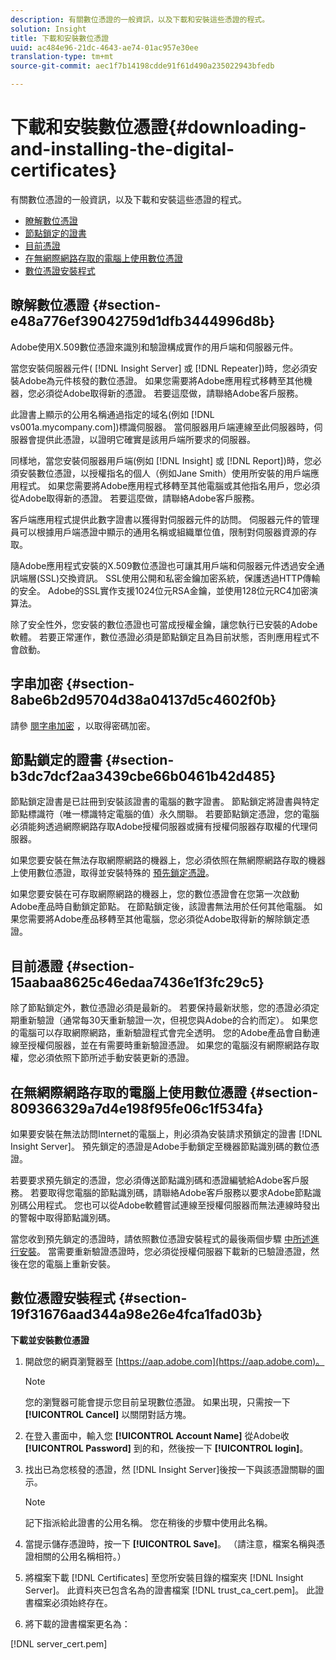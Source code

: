 ```yaml
---
description: 有關數位憑證的一般資訊，以及下載和安裝這些憑證的程式。
solution: Insight
title: 下載和安裝數位憑證
uuid: ac484e96-21dc-4643-ae74-01ac957e30ee
translation-type: tm+mt
source-git-commit: aec1f7b14198cdde91f61d490a235022943bfedb

---
```



# 下載和安裝數位憑證{#downloading-and-installing-the-digital-certificates}

有關數位憑證的一般資訊，以及下載和安裝這些憑證的程式。

* [瞭解數位憑證](../../../../../home/c-inst-svr/c-install-ins-svr/t-install-proc-inst-svr-dpu/c-dnld-dgtl-cert/c-dnld-dgtl-cert.md#section-e48a776ef39042759d1dfb3444996d8b)
* [節點鎖定的證書](../../../../../home/c-inst-svr/c-install-ins-svr/t-install-proc-inst-svr-dpu/c-dnld-dgtl-cert/c-dnld-dgtl-cert.md#section-b3dc7dcf2aa3439cbe66b0461b42d485)
* [目前憑證](../../../../../home/c-inst-svr/c-install-ins-svr/t-install-proc-inst-svr-dpu/c-dnld-dgtl-cert/c-dnld-dgtl-cert.md#section-15aabaa8625c46edaa7436e1f3fc29c5)
* [在無網際網路存取的電腦上使用數位憑證](../../../../../home/c-inst-svr/c-install-ins-svr/t-install-proc-inst-svr-dpu/c-dnld-dgtl-cert/c-dnld-dgtl-cert.md#section-809366329a7d4e198f95fe06c1f534fa)
* [數位憑證安裝程式](../../../../../home/c-inst-svr/c-install-ins-svr/t-install-proc-inst-svr-dpu/c-dnld-dgtl-cert/c-dnld-dgtl-cert.md#section-19f31676aad344a98e26e4fca1fad03b)

## 瞭解數位憑證 {#section-e48a776ef39042759d1dfb3444996d8b}

Adobe使用X.509數位憑證來識別和驗證構成實作的用戶端和伺服器元件。

當您安裝伺服器元件( [!DNL Insight Server] 或 [!DNL Repeater])時，您必須安裝Adobe為元件核發的數位憑證。 如果您需要將Adobe應用程式移轉至其他機器，您必須從Adobe取得新的憑證。 若要這麼做，請聯絡Adobe客戶服務。

此證書上顯示的公用名稱通過指定的域名(例如 [!DNL vs001a.mycompany.com])標識伺服器。 當伺服器用戶端連線至此伺服器時，伺服器會提供此憑證，以證明它確實是該用戶端所要求的伺服器。

同樣地，當您安裝伺服器用戶端(例如 [!DNL Insight] 或 [!DNL Report])時，您必須安裝數位憑證，以授權指名的個人（例如Jane Smith）使用所安裝的用戶端應用程式。 如果您需要將Adobe應用程式移轉至其他電腦或其他指名用戶，您必須從Adobe取得新的憑證。 若要這麼做，請聯絡Adobe客戶服務。

客戶端應用程式提供此數字證書以獲得對伺服器元件的訪問。 伺服器元件的管理員可以根據用戶端憑證中顯示的通用名稱或組織單位值，限制對伺服器資源的存取。

隨Adobe應用程式安裝的X.509數位憑證也可讓其用戶端和伺服器元件透過安全通訊端層(SSL)交換資訊。 SSL使用公開和私密金鑰加密系統，保護透過HTTP傳輸的安全。 Adobe的SSL實作支援1024位元RSA金鑰，並使用128位元RC4加密演算法。

除了安全性外，您安裝的數位憑證也可當成授權金鑰，讓您執行已安裝的Adobe軟體。 若要正常運作，數位憑證必須是節點鎖定且為目前狀態，否則應用程式不會啟動。

## 字串加密 {#section-8abe6b2d95704d38a04137d5c4602f0b}

請參 [閱字串加密](../../../../../home/c-inst-svr/c-install-ins-svr/t-install-proc-inst-svr-dpu/c-dnld-dgtl-cert/string-encryption.md#concept-35da0b53650a4d7e82b240ad27f6d45a) ，以取得密碼加密。

## 節點鎖定的證書 {#section-b3dc7dcf2aa3439cbe66b0461b42d485}

節點鎖定證書是已註冊到安裝該證書的電腦的數字證書。 節點鎖定將證書與特定節點標識符（唯一標識特定電腦的值）永久關聯。 若要節點鎖定憑證，您的電腦必須能夠透過網際網路存取Adobe授權伺服器或擁有授權伺服器存取權的代理伺服器。

如果您要安裝在無法存取網際網路的機器上，您必須依照在無網際網路存取的機器上使用數位憑證，取得並安裝特殊的 [預先鎖定憑證](../../../../../home/c-inst-svr/c-install-ins-svr/t-install-proc-inst-svr-dpu/c-dnld-dgtl-cert/c-dnld-dgtl-cert.md#section-809366329a7d4e198f95fe06c1f534fa)。

如果您要安裝在可存取網際網路的機器上，您的數位憑證會在您第一次啟動Adobe產品時自動鎖定節點。 在節點鎖定後，該證書無法用於任何其他電腦。 如果您需要將Adobe產品移轉至其他電腦，您必須從Adobe取得新的解除鎖定憑證。

## 目前憑證 {#section-15aabaa8625c46edaa7436e1f3fc29c5}

除了節點鎖定外，數位憑證必須是最新的。 若要保持最新狀態，您的憑證必須定期重新驗證（通常每30天重新驗證一次，但視您與Adobe的合約而定）。 如果您的電腦可以存取網際網路，重新驗證程式會完全透明。 您的Adobe產品會自動連線至授權伺服器，並在有需要時重新驗證憑證。 如果您的電腦沒有網際網路存取權，您必須依照下節所述手動安裝更新的憑證。

## 在無網際網路存取的電腦上使用數位憑證 {#section-809366329a7d4e198f95fe06c1f534fa}

如果要安裝在無法訪問Internet的電腦上，則必須為安裝請求預鎖定的證書 [!DNL Insight Server]。 預先鎖定的憑證是Adobe手動鎖定至機器節點識別碼的數位憑證。

若要要求預先鎖定的憑證，您必須傳送節點識別碼和憑證編號給Adobe客戶服務。 若要取得您電腦的節點識別碼，請聯絡Adobe客戶服務以要求Adobe節點識別碼公用程式。 您也可以從Adobe軟體嘗試連線至授權伺服器而無法連線時發出的警報中取得節點識別碼。

當您收到預先鎖定的憑證時，請依照數位憑證安裝程式的最後兩個步驟 [中所述進行安裝](../../../../../home/c-inst-svr/c-install-ins-svr/t-install-proc-inst-svr-dpu/c-dnld-dgtl-cert/c-dnld-dgtl-cert.md#section-19f31676aad344a98e26e4fca1fad03b)。 當需要重新驗證憑證時，您必須從授權伺服器下載新的已驗證憑證，然後在您的電腦上重新安裝。

## 數位憑證安裝程式 {#section-19f31676aad344a98e26e4fca1fad03b}

**下載並安裝數位憑證**

1. 開啟您的網頁瀏覽器至 [https://aap.adobe.com](https://aap.adobe.com)。

   >[!NOTE]
   >
   >您的瀏覽器可能會提示您目前呈現數位憑證。 如果出現，只需按一下 **[!UICONTROL Cancel]** 以關閉對話方塊。

1. 在登入畫面中，輸入您 **[!UICONTROL Account Name]** 從Adobe收 **[!UICONTROL Password]** 到的和，然後按一下 **[!UICONTROL login]**。

1. 找出已為您核發的憑證，然 [!DNL Insight Server]後按一下與該憑證關聯的圖示。

   >[!NOTE]
   >
   >記下指派給此證書的公用名稱。 您在稍後的步驟中使用此名稱。

1. 當提示儲存憑證時，按一下 **[!UICONTROL Save]**。 （請注意，檔案名稱與憑證相關的公用名稱相符。）
1. 將檔案下載 [!DNL Certificates] 至您所安裝目錄的檔案夾 [!DNL Insight Server]。 此資料夾已包含名為的證書檔案 [!DNL trust_ca_cert.pem]。 此證書檔案必須始終存在。

1. 將下載的證書檔案更名為：

[!DNL server_cert.pem]

